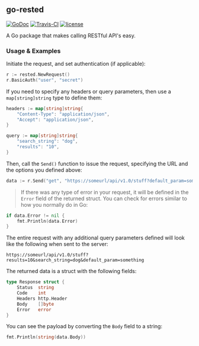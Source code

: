 ## go-rested
[![GoDoc](https://godoc.org/github.com/scottdware/go-rested?status.svg)](https://godoc.org/github.com/scottdware/go-rested) [![Travis-CI](https://travis-ci.org/scottdware/go-rested.svg?branch=master)](https://travis-ci.org/scottdware/go-rested)
[![license](http://img.shields.io/badge/license-MIT-red.svg?style=flat)](https://raw.githubusercontent.com/scottdware/go-rested/master/LICENSE)

A Go package that makes calling RESTful API's easy.

### Usage & Examples

Initiate the request, and set authentication (if applicable):

```Go
r := rested.NewRequest()
r.BasicAuth("user", "secret")
```

If you need to specify any headers or query parameters, then use a `map[string]string` type to define them:

```Go
headers := map[string]string{
	"Content-Type": "application/json",
	"Accept": "application/json",
}

query := map[string]string{
	"search_string": "dog",
	"results": "10",
}
```

Then, call the `Send()` function to issue the request, specifying the URL and the options you defined above:

```Go
data := r.Send("get", "https://someurl/api/v1.0/stuff?default_param=something", nil, headers, query)
```

> If there was any type of error in your request, it will be defined in the `Error` field of the returned struct. You can check for errors similar to how you normally do in Go:
```Go
if data.Error != nil {
	fmt.Println(data.Error)
}
```

The entire request with any additional query parameters defined will look like the following when sent to the server:

```
https://someurl/api/v1.0/stuff?results=10&search_string=dog&default_param=something
```

The returned data is a struct with the following fields:

```Go
type Response struct {
	Status  string
	Code    int
	Headers http.Header
	Body    []byte
	Error   error
}
```

You can see the payload by converting the `Body` field to a string:

```Go
fmt.Println(string(data.Body))
```